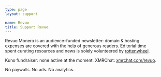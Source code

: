 ```yaml
---
type: page
layout: support

name: Revuo
title: Support Revuo
---
```


Revuo Monero is an audience-funded newsletter: domain & hosting expenses are covered with the help of generous readers. Editorial time spent curating resources and news is solely volunteered by [rottenwheel](https://www.rottenwheel.com/).

Kuno fundraiser: none active at the moment.
XMRChat: [xmrchat.com/revuo](https://xmrchat.com/revuo).

No paywalls. No ads. No analytics.
